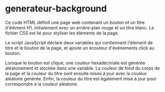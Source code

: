 # generateur-background

Ce code HTML définit une page web contenant un bouton et un titre d'élément H1, initialement avec un arrière-plan rouge et un titre blanc. Le fichier CSS est lié pour styliser les éléments de la page.

Le script JavaScript déclare deux variables qui contiennent l'élément de titre et le bouton de la page, et ajoute un écouteur d'événements click au bouton.

Lorsque le bouton est cliqué, une couleur hexadécimale est générée aléatoirement et stockée dans une variable. La couleur de fond du corps de la page et la couleur du titre sont ensuite mises à jour avec la couleur aléatoire générée. Enfin, la couleur du titre est également mise à jour pour correspondre à la couleur aléatoire.
